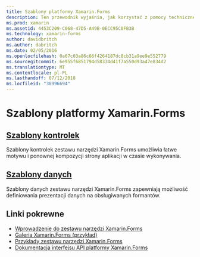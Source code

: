 ```yaml
---
title: Szablony platformy Xamarin.Forms
description: Ten przewodnik wyjaśnia, jak korzystać z pomocy technicznej szablonów, dostarczone przez zestaw narzędzi Xamarin.Forms. W tym szablonów kontrolek, które mogą być używane do łatwego motywu i ponownej kompozycji stron w czasie wykonywania, a szablony danych, które określają prezentacji danych na obsługiwanych formantów.
ms.prod: xamarin
ms.assetid: 4453C209-C068-47D5-A49B-0ECC95C0FB3B
ms.technology: xamarin-forms
author: davidbritch
ms.author: dabritch
ms.date: 02/05/2016
ms.openlocfilehash: 0a67c03a86c66f4264187dc8cb31a9ee9e552779
ms.sourcegitcommit: 6e955f6851794d58334d41f7a550d93a47e834d2
ms.translationtype: MT
ms.contentlocale: pl-PL
ms.lasthandoff: 07/12/2018
ms.locfileid: "38996694"
---
```

# <a name="xamarinforms-templates"></a>Szablony platformy Xamarin.Forms

## <a name="control-templatescontrol-templatesindexmd"></a>[Szablony kontrolek](control-templates/index.md)

Szablony kontrolek zestawu narzędzi Xamarin.Forms umożliwia łatwe motywu i ponownej kompozycji strony aplikacji w czasie wykonywania.

## <a name="data-templatesdata-templatesindexmd"></a>[Szablony danych](data-templates/index.md)

Szablony danych zestawu narzędzi Xamarin.Forms zapewniają możliwość definiowania prezentacji danych na obsługiwanych formantów.


## <a name="related-links"></a>Linki pokrewne

- [Wprowadzenie do zestawu narzędzi Xamarin.Forms](~/xamarin-forms/get-started/introduction-to-xamarin-forms.md)
- [Galeria Xamarin.Forms (przykład)](https://developer.xamarin.com/samples/FormsGallery/)
- [Przykłady zestawu narzędzi Xamarin.Forms](https://developer.xamarin.com/samples/tag/Xamarin.Forms/)
- [Dokumentacja interfejsu API platformy Xamarin.Forms](xref:Xamarin.Forms)
